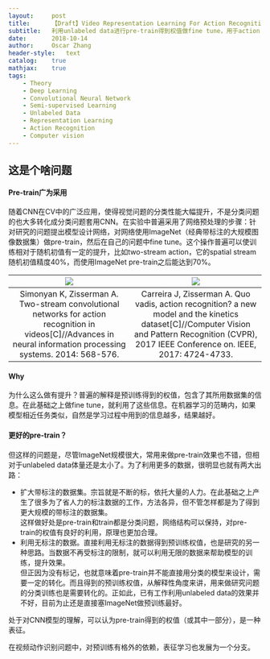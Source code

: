 ```yaml
---
layout:     post
title:      【Draft】Video Representation Learning For Action Recognition
subtitle:   利用unlabeled data进行pre-train得到权值做fine tune，用于action recognition
date:       2018-10-14
author:     Oscar Zhang
header-style:   text
catalog:    true
mathjax:    true
tags:
    - Theory
    - Deep Learning
    - Convolutional Neural Network 
    - Semi-supervised Learning
    - Unlabeled Data
    - Representation Learning
    - Action Recognition
    - Computer vision
---
```


## 这是个啥问题

#### Pre-train广为采用

随着CNN在CV中的广泛应用，使得视觉问题的分类性能大幅提升，不是分类问题的也大多转化成分类问题套用CNN。在实验中普遍采用了网络预处理的步骤：针对研究的问题提出模型设计网络，对网络使用ImageNet（经典带标注的大规模图像数据集）做pre-train，然后在自己的问题中fine tune。这个操作普遍可以使训练相对于随机初值有一定的提升，比如two-stream action，它的spatial stream随机初值精度40%，而使用ImageNet pre-train之后能达到70%。

|![][1]|![][2]| 
|:---:|:---:|
|Simonyan K, Zisserman A. Two-stream convolutional networks for action recognition in videos[C]//Advances in neural information processing systems. 2014: 568-576.|Carreira J, Zisserman A. Quo vadis, action recognition? a new model and the kinetics dataset[C]//Computer Vision and Pattern Recognition (CVPR), 2017 IEEE Conference on. IEEE, 2017: 4724-4733.|

#### Why

为什么这么做有提升？普遍的解释是预训练得到的权值，包含了其所用数据集的信息。在此基础之上做fine tune，就利用了这些信息。在机器学习的范畴内，如果模型相近任务类似，自然是学习过程中用到的信息越多，结果越好。

#### 更好的pre-train？

但这样的问题是，尽管ImageNet规模很大，常用来做pre-train效果也不错，但相对于unlabeled data体量还是太小了。为了利用更多的数据，很明显也就有两大出路：

- 扩大带标注的数据集。宗旨就是不断的标，依托大量的人力。在此基础之上产生了很多为了省人力的标注数据的工作，方法各异，但不管怎样都是为了得到更大规模的带标注的数据集。      
这样做好处是pre-train和train都是分类问题，网络结构可以保持，对pre-train的权值有良好的利用，原理也更加合理。
- 利用无标注的数据。直接利用无标注的数据得到预训练权值，也是研究的另一种思路。当数据不再受标注的限制，就可以利用无限的数据来帮助模型的训练，提升效果。        
但正因为没有标记，也就意味着pre-train并不能直接用分类的模型来设计，需要一定的转化。而且得到的预训练权值，从解释性角度来讲，用来做研究问题的分类训练也是需要转化的。正如此，已有工作利用unlabeled data的效果并不好，目前为止还是直接塞ImageNet做预训练最好。

处于对CNN模型的理解，可以认为pre-train得到的权值（或其中一部分），是一种表征。

在视频动作识别问题中，对预训练有格外的依赖，表征学习也发展为一个分支。

## 


[1]: https://raw.githubusercontent.com/zbhoscar/zbhoscar.github.io/master/img/in-post/post-video-rep/1.png
[2]: https://raw.githubusercontent.com/zbhoscar/zbhoscar.github.io/master/img/in-post/post-video-rep/2.png
[3]: https://raw.githubusercontent.com/zbhoscar/zbhoscar.github.io/master/img/in-post/post-video-rep/3.png
[4]: https://raw.githubusercontent.com/zbhoscar/zbhoscar.github.io/master/img/in-post/post-video-rep/4.png
[5]: https://raw.githubusercontent.com/zbhoscar/zbhoscar.github.io/master/img/in-post/post-video-rep/5.png
[6]: https://raw.githubusercontent.com/zbhoscar/zbhoscar.github.io/master/img/in-post/post-video-rep/6.png
[7]: https://raw.githubusercontent.com/zbhoscar/zbhoscar.github.io/master/img/in-post/post-video-rep/7.png
[8]: https://raw.githubusercontent.com/zbhoscar/zbhoscar.github.io/master/img/in-post/post-video-rep/8.png
[9]: https://raw.githubusercontent.com/zbhoscar/zbhoscar.github.io/master/img/in-post/post-video-rep/9.png
[10]: https://raw.githubusercontent.com/zbhoscar/zbhoscar.github.io/master/img/in-post/post-video-rep/10.png
